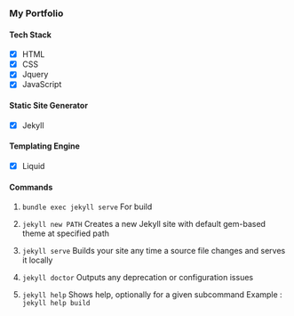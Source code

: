 ### My Portfolio

#### Tech Stack
* [x] HTML
* [x] CSS
* [x] Jquery
* [x] JavaScript

#### Static Site Generator

* [x] Jekyll 

#### Templating Engine

* [x] Liquid

#### Commands

1. ``
  bundle exec jekyll serve
``
For build

2. ``
  jekyll new PATH
``
Creates a new Jekyll site with default gem-based theme at specified path

3. ``
  jekyll serve
``
Builds your site any time a source file changes and serves it locally

4. ``
  jekyll doctor
``
Outputs any deprecation or configuration issues

5. ``
  jekyll help
``
Shows help, optionally for a given subcommand Example : ``jekyll help build``

